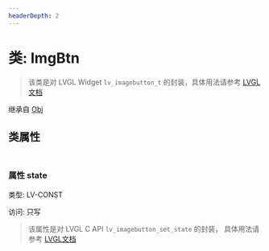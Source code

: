 ```yaml
---
headerDepth: 2
---
```


# 类: ImgBtn

> 该类是对 LVGL Widget `lv_imagebutton_t` 的封装，具体用法请参考  [LVGL文档](https://docs.lvgl.io/9.0/widgets/imagebutton.html)

继承自 [Obj](Obj)


## 类属性

<p style="height: 10px;margin:0px"></p>

### <span class='member-header property'></span> 属性 state

类型: LV-CONST

访问: 只写

> 该属性是对 LVGL C API `lv_imagebutton_set_state` 的封装，
> 具体用法请参考  [LVGL文档](https://docs.lvgl.io/9.0/API/index.html)


<p style="height: 10px;margin:0px"></p>

